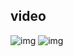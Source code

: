 ## video
![img](storage/img/Screencast%20from%2015-03-24%2009_04_19.gif)
![img](storage/img/SVID_20240315_090936_1.gif.opdownload)
